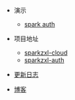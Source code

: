 * 演示
    * [spark auth](http://119.45.182.28:3000/login)

* 项目地址
    * [sparkzxl-cloud](https://github.com/sparkzxl/sparkzxl-cloud.git)
    * [sparkzxl-auth](https://github.com/sparkzxl/sparkzxl-auth.git)
* [更新日志](forward/CHANGELOG.md)
* [博客](https://www.sparksys.top)
